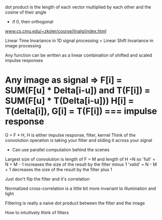 dot product is the length of each vector multiplied by each other and the cosine of their angle
- if 0, then orthogonal

www.cs.cmu.edu/~zkoler/course/linalg/index.html

Linear Time Invariance in 1D signal processing = Linear Shift Invariance in image processing

Any function can be written as a linear combination of shifted and scaled impulse responses

Any image as signal => F[i] = SUM(F[u] * Delta[i-u])
and T(F[i]) = SUM(F[u] * T(Delta[i-u]))
H[i] = T(delta[i]), G[i] = T(F[i]) === impulse response
==
G = F * H, H is either impulse response, filter, kernel
Think of the convolution operation is taking your filter and sliding it across your signal
- Can use parallel computation behind the scenes


Largest size of convolution is length of F = M  and length of H =N
so 'full' = N + M - 1 increases the size of the result by the filter minus 1
'valid' = N - M + 1  decreases the size of the result by the filter plus 1

Just don't flip the filter and it's correlation

Normalized cross-correlation is a little bit more invariant to illumination and light

Filtering is really a naive dot product between the filter and the image

How to intuitively think of filters